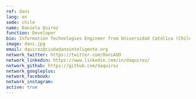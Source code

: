 ```yaml
---
ref: dani
lang: en
sede: chile
name: Daniela Quiroz
function: Developer
bio: Information Technologies Engineer from Universidad Católica (Chile). Developer of civic technology, feminist, vegan and mountaineer.
image: dani.jpg
email: dquiroz@ciudadanointeligente.org
network_twitter: https://twitter.com/DaniAQO
network_linkedin: https://www.linkedin.com/in/daquiroz/
network_github: https://github.com/daquiroz
network_googleplus:
network_facebook:
network_instagram:
active: true
---
```

